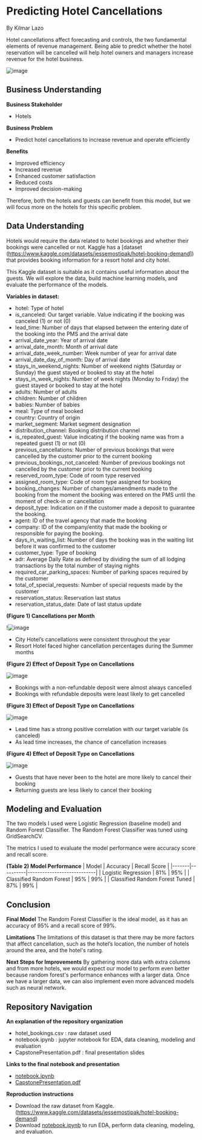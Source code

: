 # Predicting Hotel Cancellations
By Kilmar Lazo

Hotel cancellations affect forecasting and controls, the two fundamental elements of revenue management. Being able to predict whether the hotel reservation will be cancelled will help hotel owners and managers increase revenue for the hotel business.

![image](https://user-images.githubusercontent.com/110120531/216509069-2569a3df-085f-461c-92d8-052b16fbf1c0.png)

## Business Understanding

**Business Stakeholder**
- Hotels

**Business Problem**
- Predict hotel cancellations to increase revenue and operate efficiently

**Benefits**
- Improved efficiency
- Increased revenue
- Enhanced customer satisfaction
- Reduced costs
- Improved decision-making

Therefore, both the hotels and guests can benefit from this model, but we will focus more on the hotels for this specific problem.

## Data Understanding
Hotels would require the data related to hotel bookings and whether their bookings were cancelled or not. Kaggle has a [dataset
(https://www.kaggle.com/datasets/jessemostipak/hotel-booking-demand]) that provides booking information for a resort hotel and city hotel.

This Kaggle dataset is suitable as it contains useful information about the guests. We will explore the data, build machine learning models, and evaluate the performance of the models. 

**Variables in dataset:**

- hotel: Type of hotel
- is_canceled: Our target variable. Value indicating if the booking was canceled (1) or not (0)
- lead_time: Number of days that elapsed between the entering date of the booking into the PMS and the arrival date
- arrival_date_year: Year of arrival date
- arrival_date_month: Month of arrival date
- arrival_date_week_number: Week number of year for arrival date
- arrival_date_day_of_month: Day of arrival date
- stays_in_weekend_nights: Number of weekend nights (Saturday or Sunday) the guest stayed or booked to stay at the hotel
- stays_in_week_nights: Number of week nights (Monday to Friday) the guest stayed or booked to stay at the hotel
- adults: Number of adults
- children: Number of children
- babies: Number of babies
- meal: Type of meal booked
- country: Country of origin
- market_segment: Market segment designation
- distribution_channel: Booking distribution channel
- is_repeated_guest: Value indicating if the booking name was from a repeated guest (1) or not (0)
- previous_cancellations: Number of previous bookings that were cancelled by the customer prior to the current booking
- previous_bookings_not_canceled: Number of previous bookings not cancelled by the customer prior to the current booking
- reserved_room_type: Code of room type reserved
- assigned_room_type: Code of room type assigned for booking
- booking_changes: Number of changes/amendments made to the booking from the moment the booking was entered on the PMS until the moment of check-in or cancellation
- deposit_type: Indication on if the customer made a deposit to guarantee the booking.
- agent: ID of the travel agency that made the booking
- company: ID of the company/entity that made the booking or responsible for paying the booking.
- days_in_waiting_list: Number of days the booking was in the waiting list before it was confirmed to the customer
- customer_type: Type of booking
- adr: Average Daily Rate as defined by dividing the sum of all lodging transactions by the total number of staying nights
- required_car_parking_spaces: Number of parking spaces required by the customer
- total_of_special_requests: Number of special requests made by the customer
- reservation_status: Reservation last status
- reservation_status_date: Date of last status update

**(Figure 1) Cancellations per Month**

!![image](https://user-images.githubusercontent.com/110120531/216507065-a64edf7a-e1db-41ae-8637-84c577ef9621.png)

- City Hotel’s cancellations were consistent throughout the year
- Resort Hotel faced higher cancellation percentages during the Summer months

**(Figure 2) Effect of Deposit Type on Cancellations**

![image](https://user-images.githubusercontent.com/110120531/216507550-1946545b-2628-47b2-b2e8-3278fc225af5.png)

- Bookings with a non-refundable deposit were almost always cancelled
- Bookings with refundable deposits were least likely to get cancelled

**(Figure 3) Effect of Deposit Type on Cancellations**

![image](https://user-images.githubusercontent.com/110120531/216508891-1ea306d3-7060-4157-ba00-92fcba806279.png)

- Lead time has a strong positive correlation with our target variable (is canceled)
- As lead time increases, the chance of cancellation increases

**(Figure 4) Effect of Deposit Type on Cancellations**

![image](https://user-images.githubusercontent.com/110120531/216508921-e4024fe0-5418-4b01-a0a4-660a962bb2ee.png)

- Guests that have never been to the hotel are more likely to cancel their booking
- Returning guests are less likely to cancel their booking

## Modeling and Evaluation

The two models I used were Logistic Regression (baseline model) and Random Forest Classifier. The Random Forest Classifier was tuned using GridSearchCV.

The metrics I used to evaluate the model performance were accuracy score and recall score. 

**(Table 2) Model Performance**
| Model | Accuracy | Recall Score |
|-------|----------|----------------------------|
| Logistic Regression | 81% | 95% |
| Classified Random Forest | 95% | 99% |
| Classified Random Forest Tuned | 87% | 99% |

## Conclusion

**Final Model**
The Random Forest Classifier is the ideal model, as it has an accuracy of 95% and a recall score of 99%.

**Limitations**
The limitations of this dataset is that there may be more factors that affect cancellation, such as the hotel’s location, the number of hotels around the area, and the hotel's rating.

**Next Steps for Improvements**
By gathering more data with extra columns and from more hotels, we would expect our model to perform even better because random forest's performance enhances with a larger data.
Once we have a larger data, we can also implement even more advanced models such as neural network. 

## Repository Navigation

**An explanation of the repository organization**
- hotel_bookings.csv : raw dataset used
- notebook.ipynb : jupyter notebook for EDA, data cleaning, modeling and evaluation
- CapstonePresentation.pdf : final presentation slides

**Links to the final notebook and presentation**
- [notebook.ipynb](.//notebook.ipynb)
- [CapstonePresentation.pdf](.//CapstonePresentation.pdf)

**Reproduction instructions**
- Download the raw dataset from Kaggle. (https://www.kaggle.com/datasets/jessemostipak/hotel-booking-demand)
- Download [notebook.ipynb](.//notebook.ipynb) to run EDA, perform data cleaning, modeling, and evaluation.

